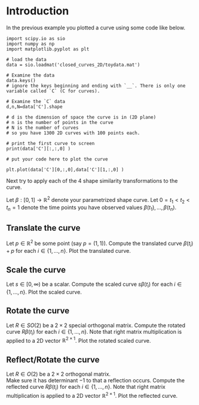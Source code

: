 # Introduction

In the previous example you plotted a curve using some code like below.

```
import scipy.io as sio
import numpy as np
import matplotlib.pyplot as plt

# load the data
data = sio.loadmat('closed_curves_2D/toydata.mat')

# Examine the data 
data.keys()
# ignore the keys beginning and ending with `__`. There is only one variable called `C` (C for curves).

# Examine the `C` data
d,n,N=data['C'].shape

# d is the dimension of space the curve is in (2D plane)
# n is the number of points in the curve
# N is the number of curves
# so you have 1300 2D curves with 100 points each.

# print the first curve to screen
print(data['C'][:,:,0] )

# put your code here to plot the curve

plt.plot(data['C'][0,:,0],data['C'][1,:,0] )
```

Next try to apply each of the 4 shape similarity transformations to the curve.

Let $\beta:[0,1]\rightarrow \mathbb{R}^2$ denote your parametrized shape curve.
Let $0=t_1<t_2< t_n =1$ denote the time points you have observed values $\beta(t_1),\ldots, \beta(t_n)$.

## Translate the curve

Let $p \in \mathbb{R}^2$ be some point (say $p=(1,1)$). 
Compute the translated curve $\beta(t_i)+p$ for each $i\in \{ 1,\ldots, n\}$.
Plot the translated curve.

## Scale the curve

Let $s\in [0,\infty)$ be a scalar.
Compute the scaled curve $s\beta(t_i)$ for each $i\in \{ 1,\ldots, n\}$.
Plot the scaled curve.


## Rotate the curve

Let $R\in SO(2)$ be a $2\times 2$ special orthogonal matrix. 
Compute the rotated curve $R\beta(t_i)$ for each $i\in \{ 1,\ldots, n\}$.
Note that right matrix multiplication is applied to a 2D vector $\mathbb{R}^{2\times 1}$.
Plot the rotated scaled curve.


## Reflect/Rotate the curve

Let $R\in O(2)$ be a $2\times 2$ orthogonal matrix.  
Make sure it has determinant $-1$ to that a reflection occurs.
Compute the reflected curve $R\beta(t_i)$ for each $i\in \{ 1,\ldots, n\}$.
Note that right matrix multiplication is applied to a 2D vector $\mathbb{R}^{2\times 1}$.
Plot the reflected curve.
